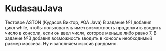 # KudasauJava
Тестовое ASTON (Кудасов Виктор, AQA Java)
В задание №1 добавил цикл while, чтобы пользователь имел возможность продолжить вводить число в консоли, если он ввел число, которое меньше либо равно 7. 
В задание №3 добавил возможность вводить в консоль необходимый размер массива. Ну и заполняем массив рандомно.
